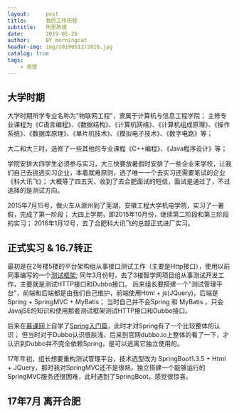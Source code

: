 ```yaml
---
layout:     post
title:      我的工作历程
subtitle:   所思所想
date:       2019-05-28
author:     BY morningcat
header-img: img/20190512/2016.jpg
catalog: true
tags:
    - 感想
---
```


## 大学时期

大学时期所学专业名称为"物联网工程"，隶属于计算机与信息工程学院；
主修专业课程为《C语言编程》、《数据结构》、《计算机网络》、《计算机组成原理》、《操作系统》、《数据库原理》、《单片机技术》、《模拟电子技术》、《数字电路》等；

大二和大三时，选修了一些其他的专业课程《C++编程》、《Java程序设计》等；

学院安排大四学生必须参与实习，大三快要放暑假时安排了一些企业来学校，让我们自己去挑选实习企业，本着就难原则，选了唯一一个去实习还需要笔试的企业《科大讯飞》；
大概等了四五天，收到了去合肥面试的短信，面试是通过了，不过选择的是测试方向。

2015年7月15号，做火车从滁州到了芜湖，安徽工程大学机电学院，实习了一暑假，完成了第一阶段；
大四上学期，即2015年10月份，继续第二阶段和第三阶段的实习；
2016年1月12号，去了合肥科大讯飞的总部正式进厂实习。

## 正式实习 & 16.7转正

最初是在2号楼5楼的平台架构组从事接口测试工作（主要是Http接口），使用以前同事编写的一个[测试框架](https://github.com/yongchristophertang/RestConnector);
同年3月份时，去了3楼智学网项目组从事测试开发工作，主要就是测试HTTP接口和Dubbo接口。
后来组长要搭建一个"测试管理平台"，前端和后端都是由我们自己维护，前端使用Html + js(JQuery)，后端是Spring + SpringMVC + MyBatis；
当时自己并不会Spring 和 MyBatis ，只会JavajSE的知识和使用那套测试框架测试HTTP接口和Dubbo接口。

后来在[慕课网](http://www.imooc.com)上自学了[Spring入门篇](http://www.imooc.com/learn/196)，此时才对Spring有了一个比较整体的认识；
但当时对于Dubbo认识很肤浅，后来到官网dubbo.io上整体的看了一下，才认识到Dubbo并不完全依赖Spring，是可以逃离它独立使用的。

17年年初，组长想要重构测试管理平台，技术选型改为 SpringBoot1.3.5 + Html + JQuery，那时我对SpringMVC还不是很熟，独立搭建一个能够运行的SpringMVC服务还很困难，此时遇到了SpringBoot，感觉很惊喜。

## 17年7月 离开合肥












